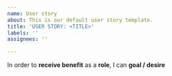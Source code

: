 ```yaml
---
name: User story
about: This is our default user story template.
title: 'USER STORY: <TITLE>'
labels: ''
assignees: ''

---
```


In order to **receive benefit** as a **role**, I can **goal / desire**

